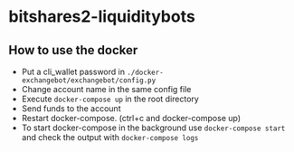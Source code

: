 # bitshares2-liquiditybots

## How to use the docker

* Put a cli_wallet password in `./docker-exchangebot/exchangebot/config.py`
* Change account name in the same config file
* Execute `docker-compose up` in the root directory
* Send funds to the account
* Restart docker-compose. (ctrl+c and docker-compose up)
* To start docker-compose in the background use `docker-compose start` and check the output with `docker-compose logs`
